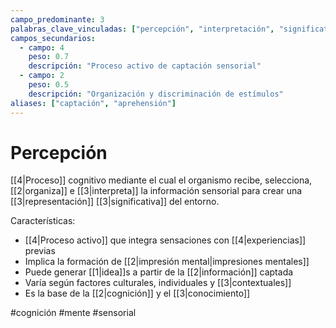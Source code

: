 ```yaml
---
campo_predominante: 3
palabras_clave_vinculadas: ["percepción", "interpretación", "significativa", "representación"]
campos_secundarios:
  - campo: 4
    peso: 0.7
    descripción: "Proceso activo de captación sensorial"
  - campo: 2
    peso: 0.5
    descripción: "Organización y discriminación de estímulos"
aliases: ["captación", "aprehensión"]
---
```

# Percepción

[[4|Proceso]] cognitivo mediante el cual el organismo recibe, selecciona, [[2|organiza]] e [[3|interpreta]] la información sensorial para crear una [[3|representación]] [[3|significativa]] del entorno.

Características:
- [[4|Proceso activo]] que integra sensaciones con [[4|experiencias]] previas
- Implica la formación de [[2|impresión mental|impresiones mentales]]
- Puede generar [[1|idea]]s a partir de la [[2|información]] captada
- Varía según factores culturales, individuales y [[3|contextuales]]
- Es la base de la [[2|cognición]] y el [[3|conocimiento]]

#cognición #mente #sensorial
